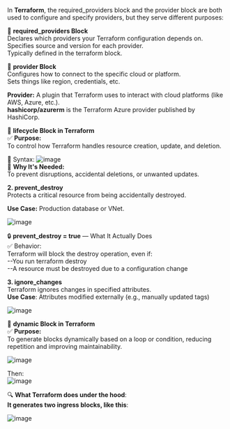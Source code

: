 In **Terraform**, the required_providers block and the provider block are both used to configure and specify providers,
but they serve different purposes: <br/>

🔹 **required_providers Block** <br/>
Declares which providers your Terraform configuration depends on. <br/>
Specifies source and version for each provider. <br/>
Typically defined in the terraform block. <br/>

🔹 **provider Block** <br/>
Configures how to connect to the specific cloud or platform. <br/>
Sets things like region, credentials, etc. <br/>

**Provider:** A plugin that Terraform uses to interact with cloud platforms (like AWS, Azure, etc.). <br/>
**hashicorp/azurerm** is the Terraform Azure provider published by HashiCorp. <br/>

🔁 **lifecycle Block in Terraform** <br/>
✅ **Purpose:** <br/>
To control how Terraform handles resource creation, update, and deletion. <br/>

🔧 Syntax: 
![image](https://github.com/user-attachments/assets/8faf0c33-d130-4314-acc6-2a6b1fe35382) <br/>
🎯 **Why It's Needed:** <br/>
To prevent disruptions, accidental deletions, or unwanted updates. <br/>

**2. prevent_destroy**  <br/>
Protects a critical resource from being accidentally destroyed. <br/>

**Use Case:** Production database or VNet. <br/>

![image](https://github.com/user-attachments/assets/0427b9e5-0adf-4382-910b-ac42686d0a7a) <br/>

🔒 **prevent_destroy = true** — What It Actually Does <br/>
✅ Behavior: <br/>
Terraform will block the destroy operation, even if: <br/>
  --You run terraform destroy <br/>
  --A resource must be destroyed due to a configuration change <br/>

**3. ignore_changes** <br/>
Terraform ignores changes in specified attributes. <br/>
**Use Case**: Attributes modified externally (e.g., manually updated tags)  <br/>

![image](https://github.com/user-attachments/assets/ff46dcf5-1df7-4412-8dec-43f33061abea) <br/>

🔄 **dynamic Block in Terraform** <br/>
✅ **Purpose:** <br/>
To generate blocks dynamically based on a loop or condition, reducing repetition and improving maintainability. <br/>

![image](https://github.com/user-attachments/assets/6eabceaf-2005-45ec-b6eb-e5ab2df6dadf)  <br/>

Then: <br/>
![image](https://github.com/user-attachments/assets/5e58d6ad-f684-4932-96a6-851253d968e3) <br/>

🔍 **What Terraform does under the hood**: <br/>
**It generates two ingress blocks, like this**: <br/>

![image](https://github.com/user-attachments/assets/df3774ee-9a49-455f-ad0b-c84d804afac1)








